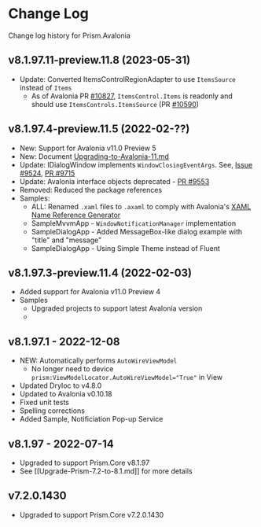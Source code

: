 # Change Log

Change log history for Prism.Avalonia

## v8.1.97.11-preview.11.8 (2023-05-31)

* Update: Converted ItemsControlRegionAdapter to use `ItemsSource` instead of `Items`
  * As of Avalonia PR [#10827](https://github.com/AvaloniaUI/Avalonia/pull/10827), `ItemsControl.Items` is readonly and should use `ItemsControls.ItemsSource` (PR [#10590](https://github.com/AvaloniaUI/Avalonia/pull/10590))

## v8.1.97.4-preview.11.5 (2022-02-??)

* New: Support for Avalonia v11.0 Preview 5
* New: Document [Upgrading-to-Avalonia-11.md](Upgrading-to-Avalonia-11.md)
* Update: IDialogWindow implements `WindowClosingEventArgs`. See, [Issue #9524](https://github.com/AvaloniaUI/Avalonia/issues/9524), [PR #9715](https://github.com/AvaloniaUI/Avalonia/pull/9715)
* Update: Avalonia interface objects deprecated - [PR #9553](https://github.com/AvaloniaUI/Avalonia/pull/9553)
* Removed: Reduced the package references
* Samples:
  * ALL: Renamed `.xaml` files to `.axaml` to comply with Avalonia's [XAML Name Reference Generator](https://github.com/AvaloniaUI/Avalonia.NameGenerator)
  * SampleMvvmApp - `WindowNotificationManager` implementation
  * SampleDialogApp - Added MessageBox-like dialog example with "title" and "message"
  * SampleDialogApp - Using Simple Theme instead of Fluent

## v8.1.97.3-preview.11.4 (2022-02-03)

* Added support for Avalonia v11.0 Preview 4
* Samples
  * Upgraded projects to support latest Avalonia version
  *

## v8.1.97.1 - 2022-12-08

* NEW: Automatically performs `AutoWireViewModel`
  * No longer need to device `prism:ViewModelLocator.AutoWireViewModel="True"` in View
* Updated DryIoc to v4.8.0
* Updated to Avalonia v0.10.18
* Fixed unit tests
* Spelling corrections
* Added Sample, Notificiation Pop-up Service

## v8.1.97 - 2022-07-14

* Upgraded to support Prism.Core v8.1.97
* See [[Upgrade-Prism-7.2-to-8.1.md]] for more details

## v7.2.0.1430

* Upgraded to support Prism.Core v7.2.0.1430
